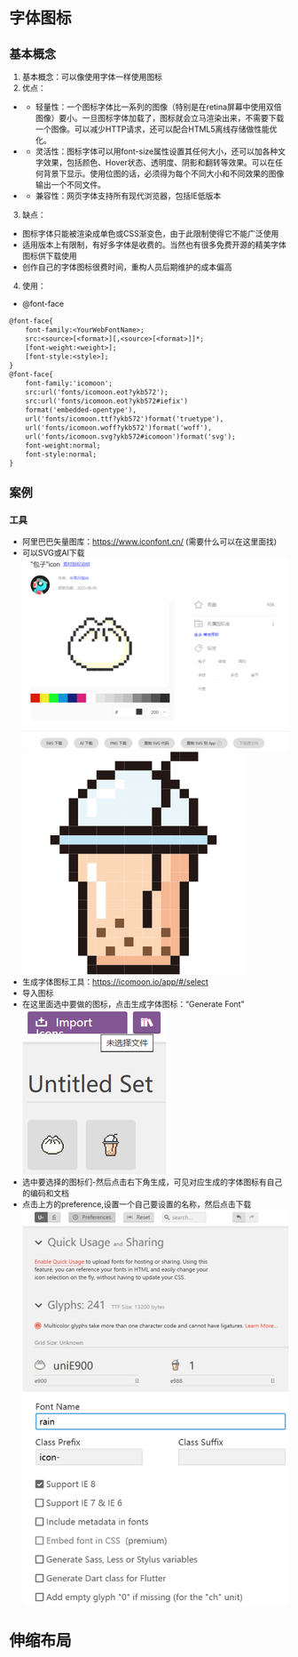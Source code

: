 # 字体图标
## 基本概念
1. 基本概念：可以像使用字体一样使用图标
2. 优点：
- - 轻量性：一个图标字体比一系列的图像（特别是在retina屏幕中使用双倍图像）要小。一旦图标字体加载了，图标就会立马渲染出来，不需要下载一个图像。可以减少HTTP请求，还可以配合HTML5离线存储做性能优化。
- - 灵活性：图标字体可以用font-size属性设置其任何大小，还可以加各种文字效果，包括颜色、Hover状态、透明度、阴影和翻转等效果。可以在任何背景下显示。使用位图的话，必须得为每个不同大小和不同效果的图像输出一个不同文件。
- - 兼容性：网页字体支持所有现代浏览器，包括IE低版本
3. 缺点：
- 图标字体只能被渲染成单色或CSS渐变色，由于此限制使得它不能广泛使用
- 适用版本上有限制，有好多字体是收费的。当然也有很多免费开源的精美字体图标供下载使用
- 创作自己的字体图标很费时间，重构人员后期维护的成本偏高
4. 使用：
- @font-face
```
@font-face{
    font-family:<YourWebFontName>;
    src:<source>[<format>][,<source>[<format>]]*;
    [font-weight:<weight>];
    [font-style:<style>];
}
@font-face{
    font-family:'icomoon';
    src:url('fonts/icomoon.eot?ykb572');
    src:url('fonts/icomoon.eot?ykb572#iefix')
    format('embedded-opentype'),
    url('fonts/icomoon.ttf?ykb572')format('truetype'),
    url('fonts/icomoon.woff?ykb572')format('woff'),
    url('fonts/icomoon.svg?ykb572#icomoon')format('svg');
    font-weight:normal;
    font-style:normal;
}
```
## 案例
### 工具
- 阿里巴巴矢量图库：https://www.iconfont.cn/  (需要什么可以在这里面找)
- 可以SVG或AI下载
![](./image/阿里巴巴矢量图标.png)
![](./image/奶茶.svg)
- 生成字体图标工具：https://icomoon.io/app/#/select
- 导入图标
- 在这里面选中要做的图标，点击生成字体图标：“Generate Font”
![](./image/导入.png)
- 选中要选择的图标们-然后点击右下角生成，可见对应生成的字体图标有自己的编码和文档
- 点击上方的preference,设置一个自己要设置的名称，然后点击下载
![](./image/preferences.png)
![](./image/设置名称.png)

# 伸缩布局

